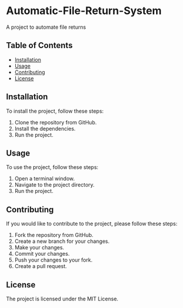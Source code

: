 # Automatic-File-Return-System

A project to automate file returns

## Table of Contents

* [Installation](#installation)
* [Usage](#usage)
* [Contributing](#contributing)
* [License](#license)

## Installation

To install the project, follow these steps:

1. Clone the repository from GitHub.
2. Install the dependencies.
3. Run the project.

## Usage

To use the project, follow these steps:

1. Open a terminal window.
2. Navigate to the project directory.
3. Run the project.

## Contributing

If you would like to contribute to the project, please follow these steps:

1. Fork the repository from GitHub.
2. Create a new branch for your changes.
3. Make your changes.
4. Commit your changes.
5. Push your changes to your fork.
6. Create a pull request.

## License

The project is licensed under the MIT License.
